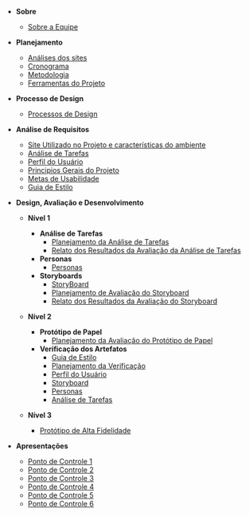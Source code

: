 - **Sobre**

  - [Sobre a Equipe](documentos/paginas/sobre/sobre.md)

- **Planejamento**

  - [Análises dos sites](documentos/paginas/resumos/resumos.md)
  - [Cronograma](documentos/paginas/cronograma/cronograma.md)
  - [Metodologia](documentos/paginas/projeto/metodologia/metodologia.md)
  - [Ferramentas do Projeto](documentos/paginas/projeto/ferramentasDoProjeto/ferramentasDoProjeto.md)

- **Processo de Design**

  - [Processos de Design](documentos/paginas/projeto/processoDeDesign/processoDeDesign.md)

- **Análise de Requisitos**

  - [Site Utilizado no Projeto e características do ambiente](documentos/paginas/projeto/siteEscolhido/siteEscolhido.md)
  - [Análise de Tarefas](documentos/paginas/projeto/analiseDeTarefas/analiseDeTarefas.md)
  - [Perfil do Usuário](documentos/paginas/projeto/PerfildeUsuario/perfilDeUsuario.md)
  - [Principios Gerais do Projeto](documentos/paginas/projeto/principiosGerais/principiosGerais.md)
  - [Metas de Usabilidade](documentos/paginas/metasDeUsabilidade/metasDeUsabilidade.md)
  - [Guia de Estilo](documentos/paginas/projeto/guiaDeEstilo/guiaDeEstilo.md)

- **Design, Avaliação e Desenvolvimento**

  - **Nível 1**
    - **Análise de Tarefas**
      - [Planejamento da Análise de Tarefas](documentos/paginas/analiseTarefas/planejamentoAnaliseTarefas/planejamentoAnaliseTarefas.md)
      - [Relato dos Resultados da Avaliação da Análise de Tarefas](documentos/paginas/analiseTarefas/relatoResultados/relatoResultados.md)
    - **Personas**
      - [Personas](documentos/paginas/projeto/Personas/personas.md)
    - **Storyboards**
      - [StoryBoard](documentos/paginas/projeto/StoryBoard/storyBoard.md)
      - [Planejamento de Avaliação do Storyboard](documentos/paginas/planejamentoAvaliacao/planejamentoAvaliacao.md)
      - [Relato dos Resultados da Avaliação do Storyboard](documentos/paginas/projeto/relatoResultadoStoryboard/resultadoStoryboard.md)
  - **Nível 2**

    - **Protótipo de Papel**
      - [Planejamento da Avaliação do Protótipo de Papel](documentos/paginas/projeto/planejamentoPrototipoPapel/planejamentoPrototipoPapel.md)
    - **Verificação dos Artefatos**
      - [Guia de Estilo](documentos/paginas/projeto/guiaDeEstilo/guiaVerificacao.md)
      - [Planejamento da Verificação](documentos/paginas/projeto/verificacaoArtefatos/planejamentoDaVerificacao.md)
      - [Perfil do Usuário](documentos/paginas/projeto/verificacaoArtefatos/perfilDeUsuario.md)
      - [Storyboard](documentos/paginas/projeto/StoryBoard/storyboardVerificacao.md)
      - [Personas](documentos/paginas/projeto/verificacaoArtefatos/personas.md)
      - [Análise de Tarefas](documentos/paginas/projeto/verificacaoArtefatos/analiseTarefas.md)

  - **Nível 3**
    - [Protótipo de Alta Fidelidade](documentos/prototipoAltaFidelidade/prototipoAltaFidelidade.md)

- **Apresentações**

  - [Ponto de Controle 1](documentos/paginas/apresentacoes/aprensentacao1/apresentacao1.md)
  - [Ponto de Controle 2](documentos/paginas/apresentacao2/apresentacao2.md)
  - [Ponto de Controle 3](documentos/paginas/apresentacao3/apresentacao3.md)
  - [Ponto de Controle 4](documentos/paginas/apresentacao4/apresentacao4.md)
  - [Ponto de Controle 5](documentos/paginas/apresentacao5/apresentacao5.md)
  - [Ponto de Controle 6](documentos/paginas/apresentacao6/apresentacao6.md)
